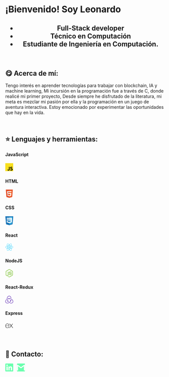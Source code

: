 <h1>¡Bienvenido! Soy Leonardo</h1>

<h2 align="center">
    <ul>
        <li>Full-Stack developer</li>
        <li>Técnico en Computación</li>
        <li>Estudiante de Ingeniería en Computación.</li>
    </ul>
</h2>

&nbsp;&nbsp;

## :yum: Acerca de mí:

<p>
Tengo interés en aprender tecnologías para trabajar con blockchain, IA y machine learning,  Mi incursión en la programación fue a través de C, donde realicé mi primer proyecto, Desde siempre he disfrutado de la literatura, mi meta es mezclar mi pasión por ella y la programación en un juego de aventura interactiva. Estoy emocionado por experimentar las oportunidades que hay en la vida.
</p>

&nbsp;&nbsp;

## :star: Lenguajes y herramientas:

<span >
    <div>
        <h4>JavaScript</h4>
        <img width="5%" src="./logos/JS.png">
    </div>
    <div>
        <h4>HTML</h4>
        <img width="5%" src="./logos/HTML.png">
    </div>
    <div>
        <h4>CSS</h4>
        <img width="5%" src="./logos/CSS.png">
    </div>
    <div>
        <h4>React</h4>
        <img width="5%" src="./logos/ReactJS.png">
    </div>
    <div>
        <h4>NodeJS</h4>
        <img width="5%" src="./logos/NodeJS.png">
    </div>
    <div>
        <h4>React-Redux</h4>
        <img width="5%" src="./logos/ReactRedux.png">
    </div>
    <div>
        <h4>Express</h4>
        <img width="5%" src="./logos/ExpressJS.png">
    </div>

</span>

&nbsp;

<!-- ## :pushpin: My proyects


&nbsp; -->

## :paperclip: Contacto:
<span >
<a href="https://www.linkedin.com/in/leonardogabriellopeztellez/" ><img width="5%" src="./logos/linkedin-icon-green.png"></a> &nbsp;
<a href="https://github.com/LGLT" ><img width="5%" src="./logos/gmail-icon-green.png"></a>
</span>